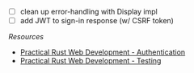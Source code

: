 - [ ] clean up error-handling with Display impl
- [ ] add JWT to sign-in response (w/ CSRF token) 

*Resources*

- [Practical Rust Web Development - Authentication](https://dev.to/werner/practical-rust-web-development-authentication-3ppg)
- [Practical Rust Web Development - Testing](https://dev.to/werner/practical-rust-web-development-testing-4eo5)
